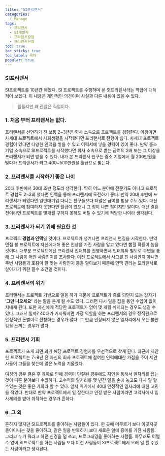 ```yaml
---
title: "SI프리랜서"
categories:
  - Manage
tags: 
  - 프리랜서
  - SI개발자
  - 프리랜서장점
  - 프리랜서단점
toc: true
toc_sticky: true
toc_label: 목차
popular: true
---
```


### **SI프리랜서**

SI프로젝트를 10년간 해왔다. SI 프로젝트를 수행하며 본 SI프리랜서라는 직업에 대해 적어 보겠다. 이 내용은 개인적인 의견이며 사실과 다른 내용이 있을 수 있다.

> 힘들지만 꽤 괜찮은 직업이다.

### **1. 처음 부터 프리랜서는 없다.**

프리랜서를 선언하기 전 보통 2~3년은 회사 소속으로 프로젝트를 경험한다. 이왕이면 차세대 프로젝트에서 사회생활을 시작했다면 프리랜서로 전향이 쉽다. 차세대 프로젝트경험이 있다면 다양한 인맥을 쌓을 수 있고 이력서에 넣을 경력이 있어 좋다. 만약 중소기업 소속으로 SI프로젝트를 시작했다면 회사 소속으로 받는 급여의 2배 또는 그 이상을 프리랜서가 되면 받을 수 있다. 내가 본 프리랜서 친구는 중소 기업에서 월 200만원을 받다가 프리랜서가 되고 400~500만원을 월급으로 받는다.

### **2. 프리랜서를 시작하기 좋은 나이**

20대 후반에서 30대 초반 정도라 생각한다. 딱히 어느 분야에 전문가도 아니고 프로젝트 경험도 2~3회 했다면 인맥을 통해 프리랜서에 도전하기 좋다. 만약 20대 후반에 프리랜서가 되었다면 일반대기업 다니는 친구들보다 더많은 급여를 받을 수도 있다. 대신 프로젝트에 참여하지 못한다면 월급이 없으니 그 점이 나쁜 점이지만 말이다. 대신 결혼 전이라면 프로젝트를 몇개월 구하지 못해도 버틸 수 있기에 적당한 나이라 생각된다.

### **3. 프리랜서가 되기 위해 필요한 것**

프로젝트 **경험과 인맥**일 것이다. 프로젝트가 생겨나면 프리랜서 면접을 시작한다. 만약 면접 볼 프로젝트에 자신에대해 좋은 인상을 가진 사람을 알고 있다면 뽑힐 확률이 높을 것이다. 대부분 프로젝트에선 프리랜서 인터뷰를 진행하면서 인터뷰와 별도로 주변을 통해 그 사람이 어떤 사람인지를 조사한다. 이전 프로젝트에서 사고를 친 사람인지 아니면 주변 사람들과 호흡이 잘 맞는 사람인지 등을 알아보기 때문에 인맥 관리는 프리랜서로 살아가기 위한 필수 조건일 것이다.

### **4. 프리랜서의 위기**

프리랜서는 프로젝트 기반으로 일을 하기 때문에 프로젝트가 종료 되던지 또는 갑자기 ‘**그만 나오세요’** 라는 말을 듣게 될 수도 있다. 그러면 다시 일을 잡을 동안 수입이 없이 지내게 된다. 또한 자신에게 적당한 프로젝트가 없어 몇 개월 쉬게되는 경우도 생길 수 있다. 그래서 일까? 40대가 가까워지면 가장 역할을 하는 프리랜서의 경우 정직원으로 안정적인 돈벌이로 전향하는 경우가 많다. 그 만큼 안정되지 않은 일자리에서 오는 불안감을 느끼는 경우가 많다.

### **5. 프리랜서 기회**

프로젝트가 뜨게 되면 과거 해당 프로젝트 경험자를 우선적으로 찾게 된다. 최근에 제안한 프로젝트는 7~8년 전 자신의 회사 프로젝트에 참여한 인력에대한 가점을 주어 제안사들이 그들을 찾는데 많은 노력을 기울였다.

여성의 경우 결혼 후 육아로 인해 경력이 단절된 경우에도 지인을 통해서 일자리를 잡는 것이 다른 분야보다 수월하다. 고수익의 일자리를 몇 년간 일을 손에 놓고도 다시 일 할 수있는 것은 좋은 기회라 할 수 있다. 앞서 위기에서 40대 안정적인 일자리에 대한 고민을 적었다. 반대로 만약 프로젝트에서 일 잘한다고 인정 받은 사람이라면 고객사에서 입사제의를 받아 취직하는 경우가 흔하다.

### **6. 그 외**

흔하지 않지만 SI프로젝트를 좋아하는 사람들이 있다. 한 곳에 머무르기 보다 이곳저곳 돌아다니는 것을 좋아하고, 같은 일을 반복하기 보다 새로운 일에 흥미를 가진 사람들. 그리고 누가 뭐라고 하던 신경을 덜 쓰고, 프로그래밍을 좋아하는 사람들. 아무래도 어쩔 수 없이 SI프로젝트를 하는 사람들 보다 이런 사람들이 SI프로젝트에서 오래 일 할 수있는 사람이라고 생각된다.